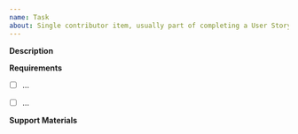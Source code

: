 ```yaml
---
name: Task
about: Single contributor item, usually part of completing a User Story.
---
```


**Description**

<!-- Describe the individual task needed. -->

**Requirements**

<!-- Elements that must be completed in order to complete the task. -->
<!-- Use checkboxes so we can know when all criteria have been completed -->

- [ ] ...
- [ ] ...
  

**Support Materials**

<!-- Screenshots and links to related issues or Slack conversations, etc. -->
